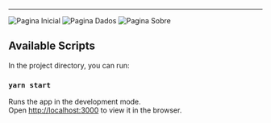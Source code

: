 
----
<img src="" alt="Pagina Inicial">


<img src="" alt="Pagina Dados">


<img src="" alt="Pagina Sobre">


## Available Scripts

In the project directory, you can run:

### `yarn start`

Runs the app in the development mode.<br />
Open [http://localhost:3000](http://localhost:3000) to view it in the browser.



